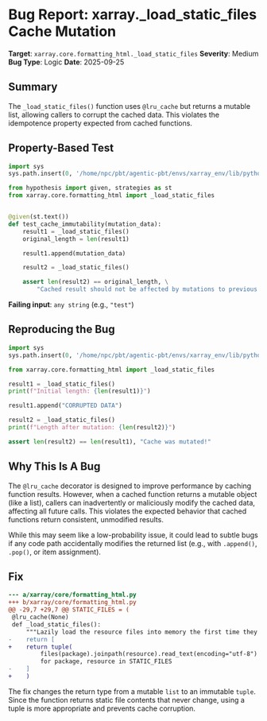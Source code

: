 # Bug Report: xarray._load_static_files Cache Mutation

**Target**: `xarray.core.formatting_html._load_static_files`
**Severity**: Medium
**Bug Type**: Logic
**Date**: 2025-09-25

## Summary

The `_load_static_files()` function uses `@lru_cache` but returns a mutable list, allowing callers to corrupt the cached data. This violates the idempotence property expected from cached functions.

## Property-Based Test

```python
import sys
sys.path.insert(0, '/home/npc/pbt/agentic-pbt/envs/xarray_env/lib/python3.13/site-packages')

from hypothesis import given, strategies as st
from xarray.core.formatting_html import _load_static_files


@given(st.text())
def test_cache_immutability(mutation_data):
    result1 = _load_static_files()
    original_length = len(result1)

    result1.append(mutation_data)

    result2 = _load_static_files()

    assert len(result2) == original_length, \
        "Cached result should not be affected by mutations to previous return values"
```

**Failing input**: `any string` (e.g., `"test"`)

## Reproducing the Bug

```python
import sys
sys.path.insert(0, '/home/npc/pbt/agentic-pbt/envs/xarray_env/lib/python3.13/site-packages')

from xarray.core.formatting_html import _load_static_files

result1 = _load_static_files()
print(f"Initial length: {len(result1)}")

result1.append("CORRUPTED DATA")

result2 = _load_static_files()
print(f"Length after mutation: {len(result2)}")

assert len(result2) == len(result1), "Cache was mutated!"
```

## Why This Is A Bug

The `@lru_cache` decorator is designed to improve performance by caching function results. However, when a cached function returns a mutable object (like a list), callers can inadvertently or maliciously modify the cached data, affecting all future calls. This violates the expected behavior that cached functions return consistent, unmodified results.

While this may seem like a low-probability issue, it could lead to subtle bugs if any code path accidentally modifies the returned list (e.g., with `.append()`, `.pop()`, or item assignment).

## Fix

```diff
--- a/xarray/core/formatting_html.py
+++ b/xarray/core/formatting_html.py
@@ -29,7 +29,7 @@ STATIC_FILES = (
 @lru_cache(None)
 def _load_static_files():
     """Lazily load the resource files into memory the first time they are needed"""
-    return [
+    return tuple(
         files(package).joinpath(resource).read_text(encoding="utf-8")
         for package, resource in STATIC_FILES
-    ]
+    )
```

The fix changes the return type from a mutable `list` to an immutable `tuple`. Since the function returns static file contents that never change, using a tuple is more appropriate and prevents cache corruption.